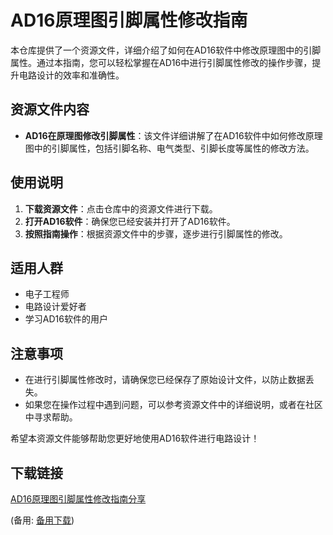 # AD16原理图引脚属性修改指南

本仓库提供了一个资源文件，详细介绍了如何在AD16软件中修改原理图中的引脚属性。通过本指南，您可以轻松掌握在AD16中进行引脚属性修改的操作步骤，提升电路设计的效率和准确性。

## 资源文件内容

- **AD16在原理图修改引脚属性**：该文件详细讲解了在AD16软件中如何修改原理图中的引脚属性，包括引脚名称、电气类型、引脚长度等属性的修改方法。

## 使用说明

1. **下载资源文件**：点击仓库中的资源文件进行下载。
2. **打开AD16软件**：确保您已经安装并打开了AD16软件。
3. **按照指南操作**：根据资源文件中的步骤，逐步进行引脚属性的修改。

## 适用人群

- 电子工程师
- 电路设计爱好者
- 学习AD16软件的用户

## 注意事项

- 在进行引脚属性修改时，请确保您已经保存了原始设计文件，以防止数据丢失。
- 如果您在操作过程中遇到问题，可以参考资源文件中的详细说明，或者在社区中寻求帮助。

希望本资源文件能够帮助您更好地使用AD16软件进行电路设计！

## 下载链接
[AD16原理图引脚属性修改指南分享](https://pan.quark.cn/s/8a556077777d) 

(备用: [备用下载](https://pan.baidu.com/s/1OhkyKRpekJ5P0Htddu08ow?pwd=1234))
